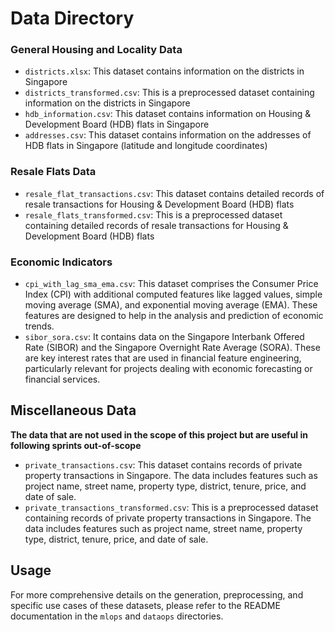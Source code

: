 # Data Directory

### General Housing and Locality Data
- `districts.xlsx`: This dataset contains information on the districts in Singapore
- `districts_transformed.csv`: This is a preprocessed dataset containing information on the districts in Singapore
- `hdb_information.csv`: This dataset contains information on Housing & Development Board (HDB) flats in Singapore
- `addresses.csv`: This dataset contains information on the addresses of HDB flats in Singapore (latitude and longitude coordinates)

### Resale Flats Data
- `resale_flat_transactions.csv`: This dataset contains detailed records of resale transactions for Housing & Development Board (HDB) flats
- `resale_flats_transformed.csv`: This is a preprocessed dataset containing detailed records of resale transactions for Housing & Development Board (HDB) flats

### Economic Indicators
- `cpi_with_lag_sma_ema.csv`: This dataset comprises the Consumer Price Index (CPI) with additional computed features like lagged values, simple moving average (SMA), and exponential moving average (EMA). These features are designed to help in the analysis and prediction of economic trends.
- `sibor_sora.csv`: It contains data on the Singapore Interbank Offered Rate (SIBOR) and the Singapore Overnight Rate Average (SORA). These are key interest rates that are used in financial feature engineering, particularly relevant for projects dealing with economic forecasting or financial services.

## Miscellaneous Data
**The data that are not used in the scope of this project but are useful in following sprints out-of-scope**
- `private_transactions.csv`: This dataset contains records of private property transactions in Singapore. The data includes features such as project name, street name, property type, district, tenure, price, and date of sale.
- `private_transactions_transformed.csv`: This is a preprocessed dataset containing records of private property transactions in Singapore. The data includes features such as project name, street name, property type, district, tenure, price, and date of sale.

## Usage
For more comprehensive details on the generation, preprocessing, and specific use cases of these datasets, please refer to the README documentation in the `mlops` and `dataops` directories.
